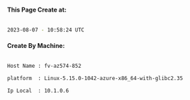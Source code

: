 
   
#### This Page Create at:

```bash

2023-08-07 - 10:58:24 UTC

```

#### Create By Machine:

```bash

Host Name : fv-az574-852

platform  : Linux-5.15.0-1042-azure-x86_64-with-glibc2.35

Ip Local  : 10.1.0.6

```

